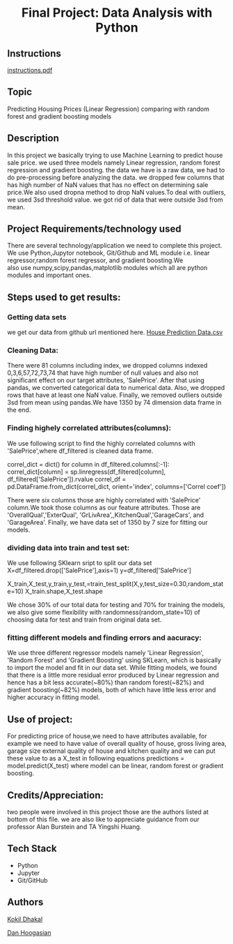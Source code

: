 <h1 align="center">Final Project: Data Analysis with Python</h1>

## Instructions

[instructions.pdf](instructions.pdf)

## Topic

Predicting Housing Prices (Linear Regression)
comparing with random forest and gradient boosting models

## Description
In this project we basically trying to use Machine Learning to predict house sale price.
we used three models namely Linear regression, random forest regression and gradient boosting.
the data we have is a raw data, we had to do pre-processing before analyzing the data. we dropped 
few columns  that has high number of NaN values that has no effect on determining sale price.We 
also used dropna method to drop NaN values.To deal with outliers, we used 3sd threshold value. we 
got rid of data that were outside 3sd from mean.

## Project Requirements/technology used

There are several technology/application we need to complete this project.
We use Python,Jupytor notebook, Git/Github and ML module i.e.
linear regressor,random forest regressor, and gradient boosting.We  
also use numpy,scipy,pandas,matplotlib modules which all are python modules and
important ones.

## Steps used to get results:

### Getting data sets
we get our data from github url mentioned here.
[House Prediction Data.csv](https://github.com/bursteinalan/Data-Sets/tree/master/Housing)

### Cleaning Data:
There were 81 columns including index, we dropped columns indexed 0,3,6,57,72,73,74 that have high number of null values and also not significant effect on our target attributes, 'SalePrice'. After that using pandas, we converted categorical data to numerical data. Also, we dropped  rows that have at least one NaN value. Finally, we removed outliers outside 3sd from mean using pandas.We have 1350 by 74 dimension data frame in the end.

### Finding highely correlated attributes(columns):
We use following script to find the highly correlated columns with 'SalePrice',where df_filtered is cleaned data frame.

correl_dict = dict()
for column in df_filtered.columns[:-1]:
    correl_dict[column] = sp.linregress(df_filtered[column], df_filtered['SalePrice']).rvalue
correl_df = pd.DataFrame.from_dict(correl_dict, orient='index', columns=['Correl coef'])

There were  six columns those are highly correlated with 'SalePrice' column.We took those columns as our
feature attributes. Those are 'OverallQual','ExterQual', 'GrLivArea',,KitchenQual','GarageCars', and
'GarageArea'. Finally, we have data set of 1350 by 7 size for fitting our models.

### dividing data into train and test set:
We use following SKlearn sript to split our data set
X=df_filtered.drop(['SalePrice'],axis=1)
y=df_filtered['SalePrice']

X_train,X_test,y_train,y_test,=train_test_split(X,y,test_size=0.30,random_state=10)
X_train.shape,X_test.shape

We chose 30% of our total data for testing and 70% for training the models, we also give some flexibility with randomness(random_state=10) of choosing data for test and train from original 
data set.

### fitting different models and finding errors and aacuracy:
We use three different regressor models namely 'Linear Regression', 'Random Forest' and
'Gradient Boosting' using SKLearn, which is basically to import the model and fit in our data
set. While fitting models, we found that there is a little  more residual error produced by
Linear regression and hence has a bit less accurate(~80%) than  random forest(~82%) and gradient boosting(~82%) models, both of which have little less error and higher accuracy in fitting model. 


## Use of project:
For predicting price of house,we need to have attributes available, for example
we need to have value of overall quality of house, gross living area, garage size
external quality of house and kitchen quality  and we can put these value to as a
X_test in following equations
predictions = model.predict(X_test)
where model can be linear, random forest or gradient boosting.

## Credits/Appreciation:

two people were involved in this project those are the authors listed at bottom of
this file. we are also like to appreciate guidance from our professor Alan Burstein and
TA Yingshi Huang.


## Tech Stack

- Python
- Jupyter
- Git/GitHub

## Authors

[Kokil Dhakal](https://github.com/KD6752)

[Dan Hoogasian](https://github.com/)  
